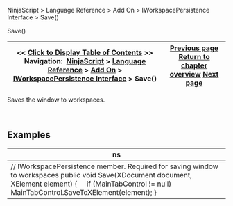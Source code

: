 ﻿


NinjaScript \> Language Reference \> Add On \> IWorkspacePersistence Interface \> Save()






















Save()







| \<\< [Click to Display Table of Contents](iworkspacepersistence_save.md) \>\> **Navigation:**     [NinjaScript](ninjascript.md) \> [Language Reference](language_reference_wip.md) \> [Add On](add_on.md) \> [IWorkspacePersistence Interface](iworkspacepersistence_interface.md) \> Save() | [Previous page](iworkspacepersistence_restore.md) [Return to chapter overview](iworkspacepersistence_interface.md) [Next page](workspaceoptions.md) |
| --- | --- |











Saves the window to workspaces.


 


## 


## Examples




| ns |
| --- |
| // IWorkspacePersistence member. Required for saving window to workspaces public void Save(XDocument document, XElement element) {      if (MainTabControl !\= null)          MainTabControl.SaveToXElement(element); } |










